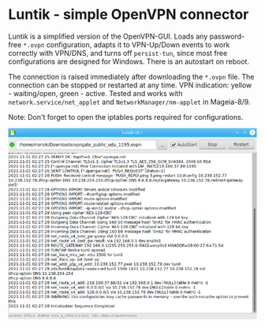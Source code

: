 # Luntik - simple OpenVPN connector
Luntik is a simplified version of the OpenVPN-GUI. Loads any password-free `*.ovpn` configuration, adapts it to VPN-Up/Down events to work correctly with VPN/DNS, and turns off `persist-tun`, since most free configurations are designed for Windows. There is an autostart on reboot.

The connection is raised immediately after downloading the `*.ovpn` file. The connection can be stopped or restarted at any time. VPN indication: yellow - waiting/open, green - active. Tested and works with `network.service/net_applet` and `NetworkManager/nm-applet` in Mageia-8/9.

Note: Don't forget to open the iptables ports required for configurations.

![](https://github.com/AKotov-dev/luntik/blob/main/ScreenShot2.png)
